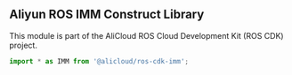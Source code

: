 ## Aliyun ROS IMM Construct Library

This module is part of the AliCloud ROS Cloud Development Kit (ROS CDK) project.

```ts
import * as IMM from '@alicloud/ros-cdk-imm';
```
